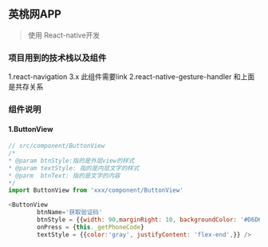 ## 英桃网APP
> 使用 React-native开发
### 项目用到的技术栈以及组件
  1.react-navigation 3.x  此组件需要link 
  2.react-native-gesture-handler 和上面是共存关系

### 组件说明

#### 1.ButtonView

```javascript
// src/component/ButtonView
/*
* @param btnStyle:指的是外层view的样式
* @param textStyle: 指的是内层文字的样式
* @parm  btnText: 指的是文字的内容
*/
import ButtonView from 'xxx/component/ButtonView'

<ButtonView 
        btnName='获取验证码'
        btnStyle = {{width: 90,marginRight: 10, backgroundColor: '#D6D6D6'}}
        onPress = {this._getPhoneCode}
        textStyle = {{color:'gray', justifyContent: 'flex-end',}} />
```

